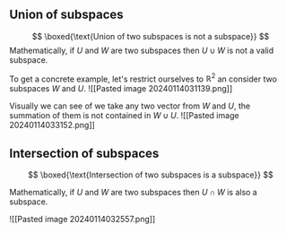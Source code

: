 ## Union of subspaces

$$
\boxed{\text{Union of two subspaces is not a subspace}}
$$
Mathematically, if $U$ and $W$ are two subspaces then $U \cup W$ is not a valid subspace.

To get a concrete example, let's restrict ourselves to $\mathbb{R}^2$ an consider two subspaces $W$ and $U$. 
 ![[Pasted image 20240114031139.png]]

Visually we can see of we take any two vector from $W$ and $U$, the summation of them is not contained in $W \cup U$.
![[Pasted image 20240114033152.png]]

## Intersection of subspaces

$$
\boxed{\text{Intersection of two subspaces is a subspace}}
$$

Mathematically, if $U$ and $W$ are two subspaces then $U \cap W$ is also a subspace.

 ![[Pasted image 20240114032557.png]]